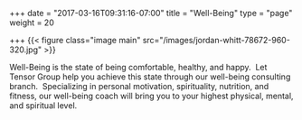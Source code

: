 +++
date = "2017-03-16T09:31:16-07:00"
title = "Well-Being"
type = "page"
weight = 20

+++
{{< figure class="image main" src="/images/jordan-whitt-78672-960-320.jpg" >}}

Well-Being is the state of being comfortable, healthy, and happy.  Let Tensor Group help you achieve this state through our well-being consulting branch.  Specializing in personal motivation, spirituality, nutrition, and fitness, our well-being coach will bring you to your highest physical, mental, and spiritual level.